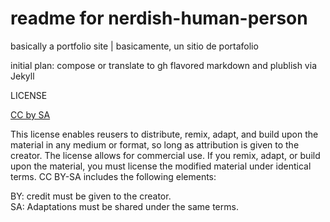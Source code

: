 # readme for nerdish-human-person
basically a portfolio site  |  basicamente, un sitio de portafolio  

initial plan: compose or translate to gh flavored markdown and plublish via Jekyll  


LICENSE  

[CC by SA](https://creativecommons.org/licenses/by-sa/4.0/)  

This license enables reusers to distribute, remix, adapt, and build upon the material in any medium or format, so long as attribution is given to the creator. The license allows for commercial use. If you remix, adapt, or build upon the material, you must license the modified material under identical terms. CC BY-SA includes the following elements:  

BY: credit must be given to the creator.  
SA: Adaptations must be shared under the same terms.  
